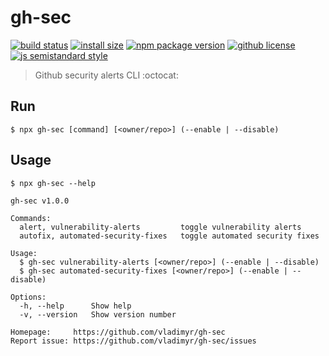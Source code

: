 # gh-sec 
[![build status](https://badgen.net/travis/vladimyr/gh-sec/master)](https://travis-ci.com/vladimyr/gh-sec) [![install size](https://badgen.net/packagephobia/install/gh-sec)](https://packagephobia.now.sh/result?p=gh-sec) [![npm package version](https://badgen.net/npm/v/gh-sec)](https://npm.im/gh-sec) [![github license](https://badgen.net/github/license/vladimyr/gh-sec)](https://github.com/vladimyr/gh-sec/blob/master/LICENSE) [![js semistandard style](https://badgen.net/badge/code%20style/semistandard/pink)](https://github.com/Flet/semistandard)

>Github security alerts CLI :octocat:

## Run
```
$ npx gh-sec [command] [<owner/repo>] (--enable | --disable)
```

## Usage
```
$ npx gh-sec --help

gh-sec v1.0.0

Commands:
  alert, vulnerability-alerts         toggle vulnerability alerts
  autofix, automated-security-fixes   toggle automated security fixes

Usage:
  $ gh-sec vulnerability-alerts [<owner/repo>] (--enable | --disable)
  $ gh-sec automated-security-fixes [<owner/repo>] (--enable | --disable)

Options:
  -h, --help      Show help
  -v, --version   Show version number

Homepage:     https://github.com/vladimyr/gh-sec
Report issue: https://github.com/vladimyr/gh-sec/issues
```
